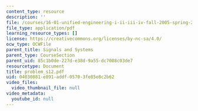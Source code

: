 ```yaml
---
content_type: resource
description: ''
file: /courses/16-01-unified-engineering-i-ii-iii-iv-fall-2005-spring-2006/04030881e891addf05703fe85e8c2b62_problem_s12.pdf
file_type: application/pdf
learning_resource_types: []
license: https://creativecommons.org/licenses/by-nc-sa/4.0/
ocw_type: OCWFile
parent_title: Signals and Systems
parent_type: CourseSection
parent_uid: 85c1b0de-227d-e38d-9a55-dc7008c03de7
resourcetype: Document
title: problem_s12.pdf
uid: 04030881-e891-addf-0570-3fe85e8c2b62
video_files:
  video_thumbnail_file: null
video_metadata:
  youtube_id: null
---
```

